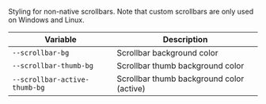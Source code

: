 Styling for non-native scrollbars. Note that custom scrollbars are only used on Windows and Linux.

| Variable                      | Description                               |
| ----------------------------- | ----------------------------------------- |
| `--scrollbar-bg`              | Scrollbar background color                |
| `--scrollbar-thumb-bg`        | Scrollbar thumb background color          |
| `--scrollbar-active-thumb-bg` | Scrollbar thumb background color (active) | 
